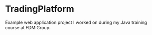 # TradingPlatform
Example web application project I worked on during my Java training course at FDM Group. 
